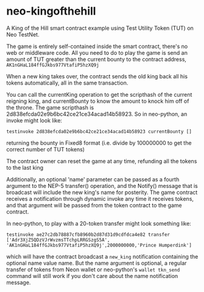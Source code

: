 # neo-kingofthehill
A King of the Hill smart contract example using Test Utility Token (TUT) on Neo TestNet.

The game is entirely self-contained inside the smart contract, there's no web or middleware code. All you need to do to play the game is send an amount of TUT greater than the current bounty to the contract address, `AK1nGHaL184ffGJkbs977VtafiP5hzXQ9j`

When a new king takes over, the contract sends the old king back all his tokens automatically, all in the same transaction.

You can call the currentKing operation to get the scripthash of the current reigning king, and currentBounty to know the amount to knock him off of the throne. The game scripthash is 2d838efcda02e9b6bc42ce21ce34acad14b58923. So in neo-python, an invoke might look like:

```
testinvoke 2d838efcda02e9b6bc42ce21ce34acad14b58923 currentBounty []
```
returning the bounty in Fixed8 format (i.e. divide by 100000000 to get the correct number of TUT tokens)

The contract owner can reset the game at any time, refunding all the tokens to the last king

Additionally, an optional 'name' parameter can be passed as a fourth argument to the NEP-5 transfer() operation, and the Notify() message that is broadcast will include the new king's name for posterity. The game contract receives a notification through dynamic invoke any time it receives tokens, and that argument will be passed from the token contract to the game contract.

In neo-python, to play with a 20-token transfer might look something like: 
```
testinvoke ae27c2db78887cfb8960b2d87d31d9cdfdca4e82 transfer ['Adr3XjZ5QDzVJrWvzmsTTchpLRRGSzgS5A',
'AK1nGHaL184ffGJkbs977VtafiP5hzXQ9j',2000000000,'Prince Humperdink']
```

which will have the contract broadcast a `new_king` notification containing the optional name value name. But the name argument is optional, a regular transfer of tokens from Neon wallet or neo-python's `wallet tkn_send` command will still work if you don't care about the name notification message.
